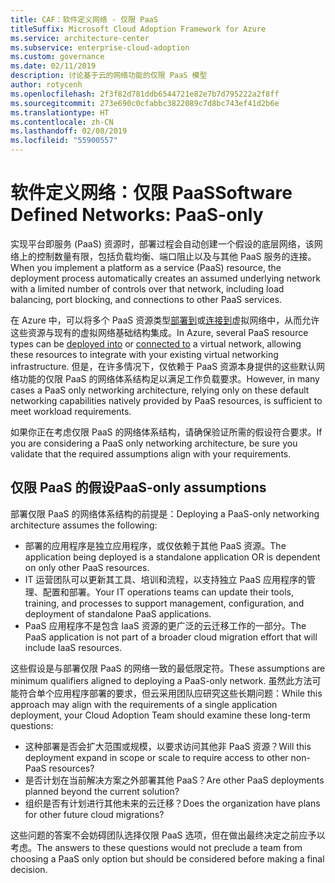 ```yaml
---
title: CAF：软件定义网络 - 仅限 PaaS
titleSuffix: Microsoft Cloud Adoption Framework for Azure
ms.service: architecture-center
ms.subservice: enterprise-cloud-adoption
ms.custom: governance
ms.date: 02/11/2019
description: 讨论基于云的网络功能的仅限 PaaS 模型
author: rotycenh
ms.openlocfilehash: 2f3f82d781ddb6544721e82e7b7d795222a2f8ff
ms.sourcegitcommit: 273e690c0cfabbc3822089c7d8bc743ef41d2b6e
ms.translationtype: HT
ms.contentlocale: zh-CN
ms.lasthandoff: 02/08/2019
ms.locfileid: "55900557"
---
```

# <a name="software-defined-networks-paas-only"></a><span data-ttu-id="db2cd-103">软件定义网络：仅限 PaaS</span><span class="sxs-lookup"><span data-stu-id="db2cd-103">Software Defined Networks: PaaS-only</span></span>

<span data-ttu-id="db2cd-104">实现平台即服务 (PaaS) 资源时，部署过程会自动创建一个假设的底层网络，该网络上的控制数量有限，包括负载均衡、端口阻止以及与其他 PaaS 服务的连接。</span><span class="sxs-lookup"><span data-stu-id="db2cd-104">When you implement a platform as a service (PaaS) resource, the deployment process automatically creates an assumed underlying network with a limited number of controls over that network, including load balancing, port blocking, and connections to other PaaS services.</span></span>

<span data-ttu-id="db2cd-105">在 Azure 中，可以将多个 PaaS 资源类型[部署到](/azure/virtual-network/virtual-network-for-azure-services)或[连接到](/azure/virtual-network/virtual-network-service-endpoints-overview)虚拟网络中，从而允许这些资源与现有的虚拟网络基础结构集成。</span><span class="sxs-lookup"><span data-stu-id="db2cd-105">In Azure, several PaaS resource types can be [deployed into](/azure/virtual-network/virtual-network-for-azure-services) or [connected to](/azure/virtual-network/virtual-network-service-endpoints-overview) a virtual network, allowing these resources to integrate with your existing virtual networking infrastructure.</span></span> <span data-ttu-id="db2cd-106">但是，在许多情况下，仅依赖于 PaaS 资源本身提供的这些默认网络功能的仅限 PaaS 的网络体系结构足以满足工作负载要求。</span><span class="sxs-lookup"><span data-stu-id="db2cd-106">However, in many cases a PaaS only networking architecture, relying only on these default networking capabilities natively provided by PaaS resources, is sufficient to meet workload requirements.</span></span>

<span data-ttu-id="db2cd-107">如果你正在考虑仅限 PaaS 的网络体系结构，请确保验证所需的假设符合要求。</span><span class="sxs-lookup"><span data-stu-id="db2cd-107">If you are considering a PaaS only networking architecture, be sure you validate that the required assumptions align with your requirements.</span></span>

## <a name="paas-only-assumptions"></a><span data-ttu-id="db2cd-108">仅限 PaaS 的假设</span><span class="sxs-lookup"><span data-stu-id="db2cd-108">PaaS-only assumptions</span></span>

<span data-ttu-id="db2cd-109">部署仅限 PaaS 的网络体系结构的前提是：</span><span class="sxs-lookup"><span data-stu-id="db2cd-109">Deploying a PaaS-only networking architecture assumes the following:</span></span>

- <span data-ttu-id="db2cd-110">部署的应用程序是独立应用程序，或仅依赖于其他 PaaS 资源。</span><span class="sxs-lookup"><span data-stu-id="db2cd-110">The application being deployed is a standalone application OR is dependent on only other PaaS resources.</span></span>
- <span data-ttu-id="db2cd-111">IT 运营团队可以更新其工具、培训和流程，以支持独立 PaaS 应用程序的管理、配置和部署。</span><span class="sxs-lookup"><span data-stu-id="db2cd-111">Your IT operations teams can update their tools, training, and processes to support management, configuration, and deployment of standalone PaaS applications.</span></span>
- <span data-ttu-id="db2cd-112">PaaS 应用程序不是包含 IaaS 资源的更广泛的云迁移工作的一部分。</span><span class="sxs-lookup"><span data-stu-id="db2cd-112">The PaaS application is not part of a broader cloud migration effort that will include IaaS resources.</span></span>

<span data-ttu-id="db2cd-113">这些假设是与部署仅限 PaaS 的网络一致的最低限定符。</span><span class="sxs-lookup"><span data-stu-id="db2cd-113">These assumptions are minimum qualifiers aligned to deploying a PaaS-only network.</span></span> <span data-ttu-id="db2cd-114">虽然此方法可能符合单个应用程序部署的要求，但云采用团队应研究这些长期问题：</span><span class="sxs-lookup"><span data-stu-id="db2cd-114">While this approach may align with the requirements of a single application deployment, your Cloud Adoption Team should examine these long-term questions:</span></span>

- <span data-ttu-id="db2cd-115">这种部署是否会扩大范围或规模，以要求访问其他非 PaaS 资源？</span><span class="sxs-lookup"><span data-stu-id="db2cd-115">Will this deployment expand in scope or scale to require access to other non-PaaS resources?</span></span>
- <span data-ttu-id="db2cd-116">是否计划在当前解决方案之外部署其他 PaaS？</span><span class="sxs-lookup"><span data-stu-id="db2cd-116">Are other PaaS deployments planned beyond the current solution?</span></span>
- <span data-ttu-id="db2cd-117">组织是否有计划进行其他未来的云迁移？</span><span class="sxs-lookup"><span data-stu-id="db2cd-117">Does the organization have plans for other future cloud migrations?</span></span>

<span data-ttu-id="db2cd-118">这些问题的答案不会妨碍团队选择仅限 PaaS 选项，但在做出最终决定之前应予以考虑。</span><span class="sxs-lookup"><span data-stu-id="db2cd-118">The answers to these questions would not preclude a team from choosing a PaaS only option but should be considered before making a final decision.</span></span>
